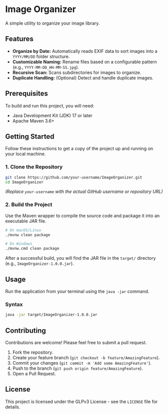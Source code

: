 # Image Organizer

A simple utility to organize your image library.

## Features

*   **Organize by Date:** Automatically reads EXIF data to sort images into a `YYYY/MM/DD` folder structure.
*   **Customizable Naming:** Rename files based on a configurable pattern (e.g., `YYYY-MM-DD_HH-MM-SS.jpg`).
*   **Recursive Scan:** Scans subdirectories for images to organize.
*   **Duplicate Handling:** (Optional) Detect and handle duplicate images.

## Prerequisites

To build and run this project, you will need:

*   Java Development Kit (JDK) 17 or later
*   Apache Maven 3.6+

## Getting Started

Follow these instructions to get a copy of the project up and running on your local machine.

### 1. Clone the Repository

```bash
git clone https://github.com/your-username/ImageOrganizer.git
cd ImageOrganizer
```
*(Replace `your-username` with the actual GitHub username or repository URL)*

### 2. Build the Project

Use the Maven wrapper to compile the source code and package it into an executable JAR file.

```bash
# On macOS/Linux
./mvnw clean package

# On Windows
./mvnw.cmd clean package
```

After a successful build, you will find the JAR file in the `target/` directory (e.g., `ImageOrganizer-1.0.0.jar`).

## Usage

Run the application from your terminal using the `java -jar` command.

### Syntax

```bash
java -jar target/ImageOrganizer-1.0.0.jar
```


## Contributing

Contributions are welcome! Please feel free to submit a pull request.

1.  Fork the repository.
2.  Create your feature branch (`git checkout -b feature/AmazingFeature`).
3.  Commit your changes (`git commit -m 'Add some AmazingFeature'`).
4.  Push to the branch (`git push origin feature/AmazingFeature`).
5.  Open a Pull Request.

## License

This project is licensed under the GLPv3 License - see the `LICENSE` file for details.